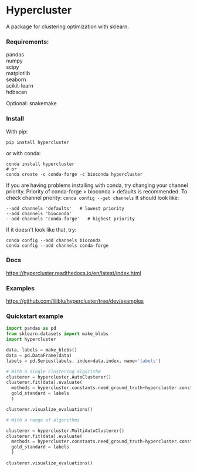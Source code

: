 # Hypercluster
A package for clustering optimization with sklearn. 

### Requirements:  
pandas  
numpy  
scipy  
matplotlib  
seaborn  
scikit-learn  
hdbscan  

Optional:
snakemake


### Install  
With pip:
```
pip install hypercluster
```

or with conda:
```
conda install hypercluster
# or
conda create -c conda-forge -c bioconda hypercluster
```
If you are having problems installing with conda, try changing your channel priority. Priority of conda-forge > bioconda > defaults is recommended. 
To check channel priority: `conda config --get channels`
It should look like:
```
--add channels 'defaults'   # lowest priority
--add channels 'bioconda'
--add channels 'conda-forge'   # highest priority
```

If it doesn't look like that, try:
```
conda config --add channels bioconda
conda config --add channels conda-forge
```

### Docs 
https://hypercluster.readthedocs.io/en/latest/index.html   

### Examples
https://github.com/liliblu/hypercluster/tree/dev/examples


### Quickstart example
```python
import pandas as pd
from sklearn.datasets import make_blobs
import hypercluster

data, labels = make_blobs()
data = pd.DataFrame(data)
labels = pd.Series(labels, index=data.index, name='labels')

# With a single clustering algorithm
clusterer = hypercluster.AutoClusterer()
clusterer.fit(data).evaluate(
  methods = hypercluster.constants.need_ground_truth+hypercluster.constants.inherent_metrics, 
  gold_standard = labels
  )

clusterer.visualize_evaluations()

# With a range of algorithms

clusterer = hypercluster.MultiAutoClusterer()
clusterer.fit(data).evaluate(
  methods = hypercluster.constants.need_ground_truth+hypercluster.constants.inherent_metrics, 
  gold_standard = labels
  )

clusterer.visualize_evaluations()
```

